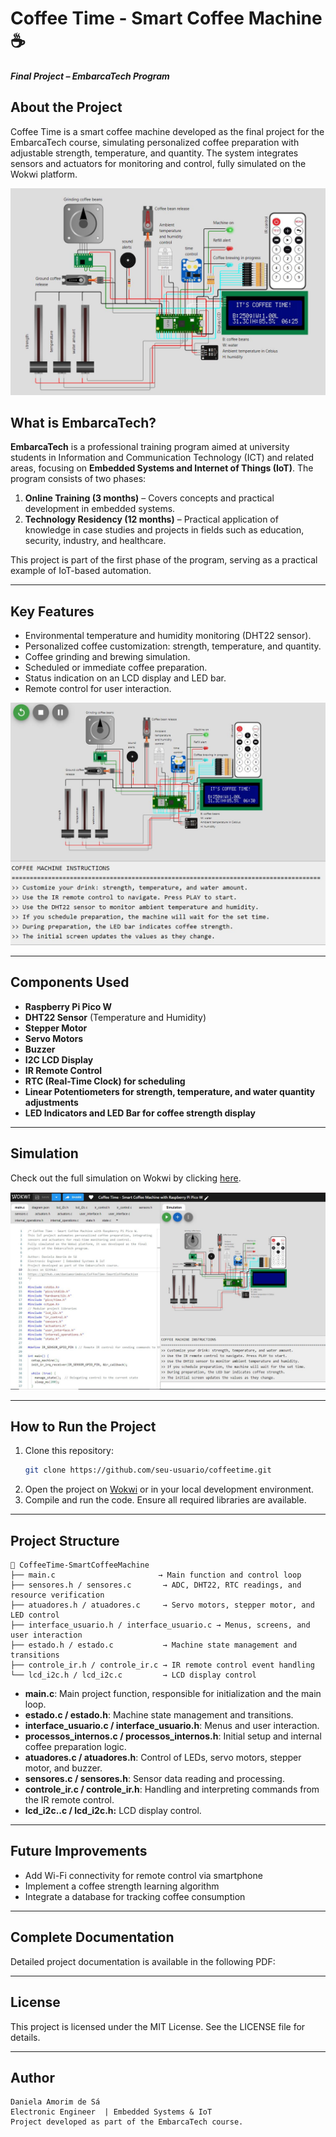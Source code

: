 # Coffee Time - Smart Coffee Machine ☕ 
**_Final Project – EmbarcaTech Program_**  

## About the Project
Coffee Time is a smart coffee machine developed as the final project for the EmbarcaTech course, simulating personalized coffee preparation with adjustable strength, temperature, and quantity. The system integrates sensors and actuators for monitoring and control, fully simulated on the Wokwi platform.

![cIRCUITO DESENVOLVIDO](media/1.JPG)

## What is EmbarcaTech? 
**EmbarcaTech** is a professional training program aimed at university students in Information and Communication Technology (ICT) and related areas, focusing on **Embedded Systems and Internet of Things (IoT)**. The program consists of two phases:

1. **Online Training (3 months)** – Covers concepts and practical development in embedded systems.
2. **Technology Residency (12 months)** – Practical application of knowledge in case studies and projects in fields such as education, security, industry, and healthcare.
   
This project is part of the first phase of the program, serving as a practical example of IoT-based automation.

---

## Key Features
- Environmental temperature and humidity monitoring (DHT22 sensor).
- Personalized coffee customization: strength, temperature, and quantity.
- Coffee grinding and brewing simulation.
- Scheduled or immediate coffee preparation.
- Status indication on an LCD display and LED bar.
- Remote control for user interaction.

![cIRCUITO DESENVOLVIDO](media/5.JPG)

---

## Components Used
- **Raspberry Pi Pico W**
- **DHT22 Sensor** (Temperature and Humidity)
- **Stepper Motor**
- **Servo Motors**
- **Buzzer**
- **I2C LCD Display**
- **IR Remote Control**
- **RTC (Real-Time Clock) for scheduling**
- **Linear Potentiometers for strength, temperature, and water quantity adjustments**
- **LED Indicators and LED Bar for coffee strength display**
  
---

##  Simulation  
Check out the full simulation on Wokwi by clicking [here](https://wokwi.com/projects/422226074874479617). 

![cIRCUITO DESENVOLVIDO](media/7.JPG)

---

## How to Run the Project
1. Clone this repository: 
   ```sh
   git clone https://github.com/seu-usuario/coffeetime.git
   ```
2. Open the project on [Wokwi](https://wokwi.com) or in your local development environment.
3. Compile and run the code. Ensure all required libraries are available.

---

## Project Structure

```
📂 CoffeeTime-SmartCoffeeMachine
├── main.c                       → Main function and control loop
├── sensores.h / sensores.c       → ADC, DHT22, RTC readings, and resource verification
├── atuadores.h / atuadores.c     → Servo motors, stepper motor, and LED control
├── interface_usuario.h / interface_usuario.c → Menus, screens, and user interaction
├── estado.h / estado.c           → Machine state management and transitions
├── controle_ir.h / controle_ir.c → IR remote control event handling
└── lcd_i2c.h / lcd_i2c.c         → LCD display control
```

- **main.c**: Main project function, responsible for initialization and the main loop.
- **estado.c / estado.h**: Machine state management and transitions.
- **interface_usuario.c / interface_usuario.h**: Menus and user interaction.
- **processos_internos.c / processos_internos.h**: Initial setup and internal coffee preparation logic.
- **atuadores.c / atuadores.h**: Control of LEDs, servo motors, stepper motor, and buzzer.
- **sensores.c / sensores.h**:  Sensor data reading and processing.
- **controle_ir.c / controle_ir.h**: Handling and interpreting commands from the IR remote control.
- **lcd_i2c..c / lcd_i2c.h:** LCD display control.
---

## Future Improvements
- Add Wi-Fi connectivity for remote control via smartphone
- Implement a coffee strength learning algorithm
- Integrate a database for tracking coffee consumption

---

## Complete Documentation
Detailed project documentation is available in the following PDF:


---

## License
This project is licensed under the MIT License. See the LICENSE file for details.

---

##   Author
```
Daniela Amorim de Sá
Electronic Engineer  | Embedded Systems & IoT
Project developed as part of the EmbarcaTech course.
```
